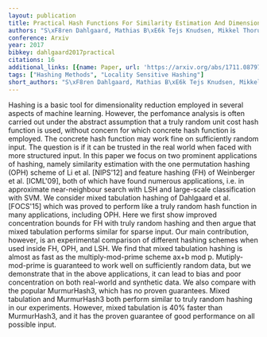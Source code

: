 ```yaml
---
layout: publication
title: Practical Hash Functions For Similarity Estimation And Dimensionality Reduction
authors: "S\xF8ren Dahlgaard, Mathias B\xE6k Tejs Knudsen, Mikkel Thorup"
conference: Arxiv
year: 2017
bibkey: dahlgaard2017practical
citations: 16
additional_links: [{name: Paper, url: 'https://arxiv.org/abs/1711.08797'}]
tags: ["Hashing Methods", "Locality Sensitive Hashing"]
short_authors: "S\xF8ren Dahlgaard, Mathias B\xE6k Tejs Knudsen, Mikkel Thorup"
---
```

Hashing is a basic tool for dimensionality reduction employed in several
aspects of machine learning. However, the perfomance analysis is often carried
out under the abstract assumption that a truly random unit cost hash function
is used, without concern for which concrete hash function is employed. The
concrete hash function may work fine on sufficiently random input. The question
is if it can be trusted in the real world when faced with more structured
input.
  In this paper we focus on two prominent applications of hashing, namely
similarity estimation with the one permutation hashing (OPH) scheme of Li et
al. [NIPS'12] and feature hashing (FH) of Weinberger et al. [ICML'09], both of
which have found numerous applications, i.e. in approximate near-neighbour
search with LSH and large-scale classification with SVM.
  We consider mixed tabulation hashing of Dahlgaard et al.[FOCS'15] which was
proved to perform like a truly random hash function in many applications,
including OPH. Here we first show improved concentration bounds for FH with
truly random hashing and then argue that mixed tabulation performs similar for
sparse input. Our main contribution, however, is an experimental comparison of
different hashing schemes when used inside FH, OPH, and LSH.
  We find that mixed tabulation hashing is almost as fast as the
multiply-mod-prime scheme ax+b mod p. Mutiply-mod-prime is guaranteed to work
well on sufficiently random data, but we demonstrate that in the above
applications, it can lead to bias and poor concentration on both real-world and
synthetic data. We also compare with the popular MurmurHash3, which has no
proven guarantees. Mixed tabulation and MurmurHash3 both perform similar to
truly random hashing in our experiments. However, mixed tabulation is 40%
faster than MurmurHash3, and it has the proven guarantee of good performance on
all possible input.
